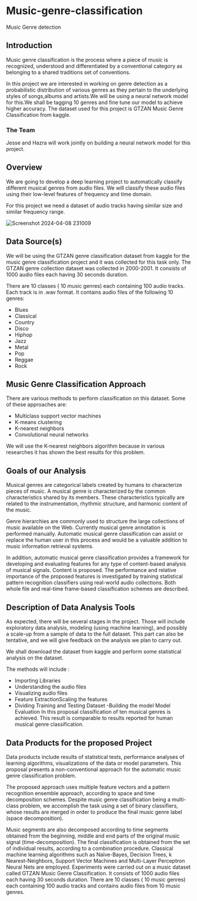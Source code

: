# Music-genre-classification
Music Genre detection    
## Introduction
Music genre classification is the process  where a piece of music is recognized, understood and differentiated by a conventional category as belonging to a shared traditions set of conventions.
 
In this project we are interested in working on genre detection as a probabilistic distribution of various genres as they pertain to the underlying styles of songs,albums and artists.We will be using a neural network model for this.We shall be tagging 10 genres and fine tune our model to achieve higher accuracy.
The dataset used for this project is GTZAN Music Genre Classification from kaggle.       
### The Team                    
Jesse and Hazra will work jointly on building a neural network model for this project.                                        
## Overview       
We are going to develop a deep learning project to automatically classify different musical genres from audio files. We will classify these audio files using their low-level features of frequency and time domain.
  
For this project we need a dataset of audio tracks having similar size and similar frequency range. 

![Screenshot 2024-04-08 231009](https://github.com/JessMog/Music-genre-classification/assets/40331541/9ae94d0f-cdd2-4368-8480-c557c23c77e0)
## Data Source(s)
We will be using the GTZAN genre classification dataset from kaggle for the music genre classification project and it was collected for this task only.
The GTZAN genre collection dataset was collected in 2000-2001. It consists of 1000 audio files each having 30 seconds duration. 

There are 10 classes ( 10 music genres) each containing 100 audio tracks. Each track is in .wav format. It contains audio files of the following 10 genres:
- Blues
- Classical
- Country
- Disco
- Hiphop
- Jazz
- Metal
- Pop
- Reggae
- Rock
## Music Genre Classification Approach
There are various methods to perform classification on this dataset. Some of these approaches are:
- Multiclass support vector machines
- K-means clustering
- K-nearest neighbors
- Convolutional neural networks

We will use the K-nearest neighbors algorithm because in various researches it has shown the best results for this problem.

## Goals of our Analysis
Musical genres are categorical labels created by humans to characterize pieces of music. A musical genre is characterized by the common characteristics shared by its members. These characteristics typically are related to the instrumentation, rhythmic structure, and harmonic content of the music.

Genre hierarchies are commonly used to structure the large collections of music available on the Web. Currently musical genre annotation is performed manually. Automatic musical genre classification can assist or replace the human user in this process and would be a valuable addition to music information retrieval systems. 

In addition, automatic musical genre classification provides a framework for developing and evaluating features for any type of content-based analysis of musical signals. Content is proposed. The performance and relative importance of the proposed features is investigated by training statistical pattern recognition classifiers using real-world audio collections. Both whole file and real-time frame-based classification schemes are described.


## Description of Data Analysis Tools 
As expected, there will be several stages in the project. Those will include exploratory data analysis, modeling (using machine learning), and possibly a scale-up from a sample of data to the full dataset. This part can also be tentative, and we will give feedback on the analysis we plan to carry out.

We shall download the dataset from kaggle and perform some statistical analysis on the dataset.

The methods will include :
- Importing  Libraries
- Understanding the audio files
- Visualizing audio files
- Feature ExtractionScaling the features
- Dividing Training and Testing Dataset
-Building the model
Model Evaluation In this proposal classification of ten musical genres is achieved. This result is comparable to results reported for human musical genre classification.


## Data Products for the proposed Project 
Data products include results of statistical tests, performance analyses of learning algorithms, visualizations of the data or model parameters.
This proposal presents a non-conventional approach for the automatic music genre classification problem.

The proposed approach uses multiple feature vectors and a pattern recognition ensemble approach, according to space and time decomposition schemes.
Despite  music genre classification being a multi-class problem, we accomplish the task using a set of binary classifiers, whose results are merged in order to produce the final music genre label (space decomposition). 

 
Music segments are also decomposed according to time segments obtained from the beginning, middle and end parts of the original music signal (time-decomposition).
 The final classification is obtained from the set of individual results, according to a combination procedure. Classical machine learning algorithms such as Naïve-Bayes, Decision Trees, k Nearest-Neighbors, Support Vector Machines and Multi-Layer Perceptron Neural Nets are employed. 
Experiments were carried out on a music dataset called GTZAN Music Genre Classification. It consists of 1000 audio files each having 30 seconds duration. There are 10 classes ( 10 music genres) each containing 100 audio tracks and  contains audio files from 10 music genres.
